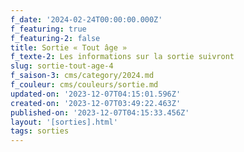 ```yaml
---
f_date: '2024-02-24T00:00:00.000Z'
f_featuring: true
f_featuring-2: false
title: Sortie « Tout âge »
f_texte-2: Les informations sur la sortie suivront
slug: sortie-tout-age-4
f_saison-3: cms/category/2024.md
f_couleur: cms/couleurs/sortie.md
updated-on: '2023-12-07T04:15:01.596Z'
created-on: '2023-12-07T03:49:22.463Z'
published-on: '2023-12-07T04:15:33.456Z'
layout: '[sorties].html'
tags: sorties
---
```



